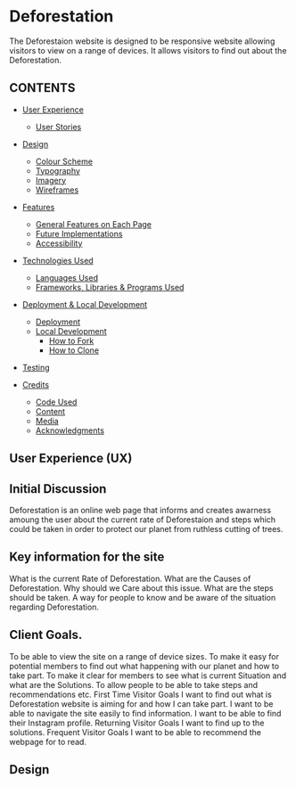 # Deforestation 

The Deforestaion website is designed to be responsive website allowing visitors to view on a range of devices. It allows visitors to find out about the Deforestation.







## CONTENTS

* [User Experience](#user-experience-ux)
  * [User Stories](#user-stories)

* [Design](#design)
  * [Colour Scheme](#colour-scheme)
  * [Typography](#typography)
  * [Imagery](#imagery)
  * [Wireframes](#wireframes)

* [Features](#features)
  * [General Features on Each Page](#general-features-on-each-page)
  * [Future Implementations](#future-implementations)
  * [Accessibility](#accessibility)

* [Technologies Used](#technologies-used)
  * [Languages Used](#languages-used)
  * [Frameworks, Libraries & Programs Used](#frameworks-libraries--programs-used)

* [Deployment & Local Development](#deployment--local-development)
  * [Deployment](#deployment)
  * [Local Development](#local-development)
    * [How to Fork](#how-to-fork)
    * [How to Clone](#how-to-clone)

* [Testing](#testing)

* [Credits](#credits)
  * [Code Used](#code-used)
  * [Content](#content)
  * [Media](#media)
  * [Acknowledgments](#acknowledgments)



## User Experience (UX)

## Initial Discussion

Deforestation is an online web page that informs and creates awarness amoung the user about the current rate of Deforestaion and steps which could be taken in order to protect our planet from ruthless cutting of trees.



## Key information for the site

What is the current Rate of Deforestation.
What are the Causes of Deforestation.
Why should we Care about this issue.
What are the steps should be taken.
A way for people to know and be aware of the situation regarding Deforestation.



## Client Goals.
To be able to view the site on a range of device sizes.
To make it easy for potential members to find out what happening with our planet and how to take part.
To make it clear for members to see what is current Situation and what are the Solutions.
To allow people to be able to take steps and recommendations etc.
First Time Visitor Goals
I want to find out what is Deforestation website is aiming for and how I can take part.
I want to be able to navigate the site easily to find information.
I want to be able to find their Instagram profile.
Returning Visitor Goals
I want to find up to the solutions.
Frequent Visitor Goals
I want to be able to recommend the webpage for to read.


## Design



